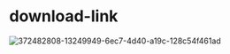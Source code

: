 # download-link

![372482808-13249949-6ec7-4d40-a19c-128c54f461ad](https://github.com/user-attachments/assets/03850111-3228-4f05-a91f-9d8b88dfd530)
